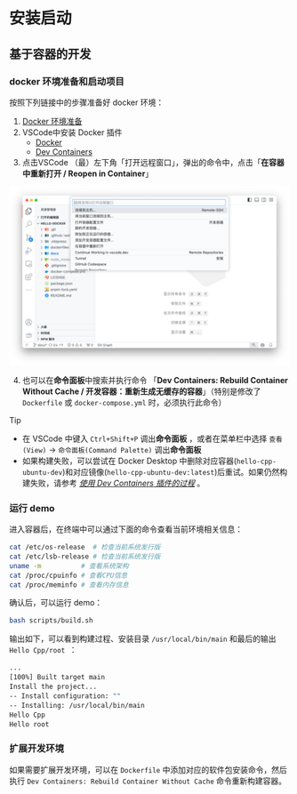 # 安装启动

## 基于容器的开发

### docker 环境准备和启动项目

按照下列链接中的步骤准备好 docker 环境：
1. [Docker 环境准备](https://henryzhuhr.github.io/hello-docker/starter.html)
2. VSCode中安装 Docker 插件
   - [Docker](https://marketplace.visualstudio.com/items?itemName=ms-azuretools.vscode-docker)
   - [Dev Containers](https://marketplace.visualstudio.com/items?itemName=ms-vscode-remote.remote-containers)
3. 点击VSCode （最）左下角「打开远程窗口」，弹出的命令中，点击「**在容器中重新打开 / Reopen in Container**」

![](./images/vscode-open-remote.png)

4. 也可以在**命令面板**中搜索并执行命令 「**Dev Containers: Rebuild Container Without Cache / 开发容器：重新生成无缓存的容器**」（特别是修改了 `Dockerfile` 或 `docker-compose.yml` 时，必须执行此命令）

> [!TIP]
> - 在 VSCode 中键入 `Ctrl+Shift+P` 调出**命令面板** ，或者在菜单栏中选择 `查看(View)` -> `命令面板(Command Palette)` 调出**命令面板**
> - 如果构建失败，可以尝试在 Docker Desktop 中删除对应容器(`hello-cpp-ubuntu-dev`)和对应镜像(`hello-cpp-ubuntu-dev:latest`)后重试。如果仍然构建失败，请参考 [_使用 Dev Containers 插件的过程_](https://henryzhuhr.github.io/hello-docker/develop-in-vscode.html#使用-dev-containers-插件的过程) 。


### 运行 demo

进入容器后，在终端中可以通过下面的命令查看当前环境相关信息：

```bash
cat /etc/os-release  # 检查当前系统发行版
cat /etc/lsb-release # 检查当前系统发行版
uname -m          # 查看系统架构
cat /proc/cpuinfo # 查看CPU信息
cat /proc/meminfo # 查看内存信息
```

确认后，可以运行 demo：
```bash
bash scripts/build.sh
```

输出如下，可以看到构建过程、安装目录 `/usr/local/bin/main` 和最后的输出 `Hello Cpp/root `：
```bash
...
[100%] Built target main
Install the project...
-- Install configuration: ""
-- Installing: /usr/local/bin/main
Hello Cpp
Hello root
```


### 扩展开发环境

如果需要扩展开发环境，可以在 `Dockerfile` 中添加对应的软件包安装命令，然后执行 `Dev Containers: Rebuild Container Without Cache` 命令重新构建容器。